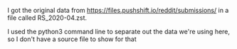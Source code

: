 I got the original data from https://files.pushshift.io/reddit/submissions/ in a file called RS_2020-04.zst. 

I used the python3 command line to separate out the data we're using here, so I don't have a source file to show for that
